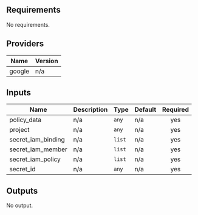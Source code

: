 ## Requirements

No requirements.

## Providers

| Name | Version |
|------|---------|
| google | n/a |

## Inputs

| Name | Description | Type | Default | Required |
|------|-------------|------|---------|:--------:|
| policy\_data | n/a | `any` | n/a | yes |
| project | n/a | `any` | n/a | yes |
| secret\_iam\_binding | n/a | `list` | n/a | yes |
| secret\_iam\_member | n/a | `list` | n/a | yes |
| secret\_iam\_policy | n/a | `list` | n/a | yes |
| secret\_id | n/a | `any` | n/a | yes |

## Outputs

No output.

